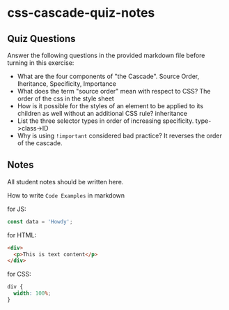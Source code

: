 # css-cascade-quiz-notes

## Quiz Questions

Answer the following questions in the provided markdown file before turning in this exercise:

- What are the four components of "the Cascade".
  Source Order, Iheritance, Specificity, Importance
- What does the term "source order" mean with respect to CSS?
  The order of the css in the style sheet
- How is it possible for the styles of an element to be applied to its children as well without an additional CSS rule?
  inheritance
- List the three selector types in order of increasing specificity.
  type->class->ID
- Why is using `!important` considered bad practice?
  It reverses the order of the cascade.

## Notes

All student notes should be written here.

How to write `Code Examples` in markdown

for JS:

```javascript
const data = 'Howdy';
```

for HTML:

```html
<div>
  <p>This is text content</p>
</div>
```

for CSS:

```css
div {
  width: 100%;
}
```
